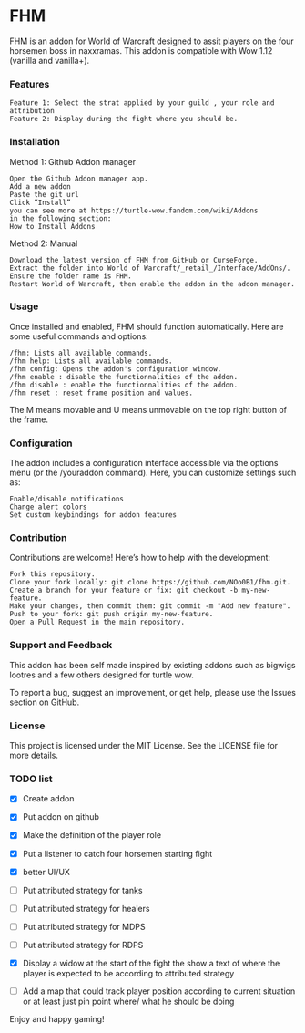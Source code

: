 # FHM

FHM is an addon for World of Warcraft designed to assit players on the four horsemen boss in naxxramas. This addon is compatible with Wow 1.12 (vanilla and vanilla+).

### Features

    Feature 1: Select the strat applied by your guild , your role and attribution
    Feature 2: Display during the fight where you should be.

### Installation
Method 1: Github Addon manager

    Open the Github Addon manager app.
    Add a new addon
    Paste the git url
    Click “Install”
    you can see more at https://turtle-wow.fandom.com/wiki/Addons
    in the following section:
    How to Install Addons


Method 2: Manual

    Download the latest version of FHM from GitHub or CurseForge.
    Extract the folder into World of Warcraft/_retail_/Interface/AddOns/.
    Ensure the folder name is FHM.
    Restart World of Warcraft, then enable the addon in the addon manager.

### Usage

Once installed and enabled, FHM should function automatically. Here are some useful commands and options:

    /fhm: Lists all available commands.
    /fhm help: Lists all available commands.
    /fhm config: Opens the addon's configuration window.
    /fhm enable : disable the functionnalities of the addon.
    /fhm disable : enable the functionnalities of the addon.
    /fhm reset : reset frame position and values.

The M means movable and U means unmovable on the top right button of the frame.
### Configuration

The addon includes a configuration interface accessible via the options menu (or the /youraddon command). Here, you can customize settings such as:

    Enable/disable notifications
    Change alert colors
    Set custom keybindings for addon features

### Contribution

Contributions are welcome! Here’s how to help with the development:

    Fork this repository.
    Clone your fork locally: git clone https://github.com/NOo0B1/fhm.git.
    Create a branch for your feature or fix: git checkout -b my-new-feature.
    Make your changes, then commit them: git commit -m "Add new feature".
    Push to your fork: git push origin my-new-feature.
    Open a Pull Request in the main repository.

### Support and Feedback

This addon has been self made inspired by existing addons such as bigwigs lootres and a few others designed for turtle wow.

To report a bug, suggest an improvement, or get help, please use the Issues section on GitHub.

### License

This project is licensed under the MIT License. See the LICENSE file for more details.


### TODO list


- [x] Create addon
- [x] Put addon on github
- [x] Make the definition of the player role
- [x] Put a listener to catch four horsemen starting fight
- [x] better UI/UX
- [ ] Put attributed strategy for tanks
- [ ] Put attributed strategy for healers
- [ ] Put attributed strategy for MDPS
- [ ] Put attributed strategy for RDPS
- [x] Display a widow at the start of the fight the show a text of where the player is expected to be according to attributed strategy
- [ ] Add a map that could track player position according to current situation or at least just pin point where/ what he should be doing



Enjoy and happy gaming!